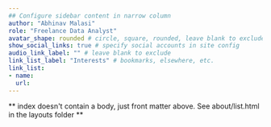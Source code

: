 ```yaml
---
## Configure sidebar content in narrow column
author: "Abhinav Malasi"
role: "Freelance Data Analyst"
avatar_shape: rounded # circle, square, rounded, leave blank to exclude
show_social_links: true # specify social accounts in site config
audio_link_label: "" # leave blank to exclude
link_list_label: "Interests" # bookmarks, elsewhere, etc.
link_list:
- name: 
  url: 
---
```


** index doesn't contain a body, just front matter above.
See about/list.html in the layouts folder **